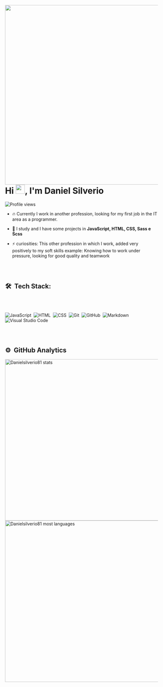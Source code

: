 <div class="image-card">
<img align="right" height="590em" src="https://raw.githubusercontent.com/gist/Danielsilverio81/2e36cc907da68ad8b4113f606c71f0a0/raw/bee00d692cb7c83f4f54ff82cc38ffbd55aa43b4/githubContCard.svg"/>
</div>

<div class="description">
<h1 align="left">Hi <img src="https://raw.githubusercontent.com/kaueMarques/kaueMarques/master/hi.gif" width="30px">, I'm Daniel Silverio</h1>
<p align="left"> <img src="https://komarev.com/ghpvc/?username=Danielsilverio81&color=yellow" alt="Profile views" /> </p>

- 🔥 Currently I work in another profession, looking for my first job in the IT area as a programmer.

- 💬 I study and I have some projects in **JavaScript, HTML, CSS, Sass e Scss**

- ⚡ curiosities: This other profession in which I work, added very positively to my soft skills example: Knowing how to work under pressure, looking for good quality and teamwork
</div>

<br></br>

## 🛠 &nbsp;Tech Stack:
<br></br>

![JavaScript](https://img.shields.io/badge/-JavaScript-05122A?style=flat&logo=javascript)&nbsp;
![HTML](https://img.shields.io/badge/-HTML-05122A?style=flat&logo=HTML5)&nbsp;
![CSS](https://img.shields.io/badge/-CSS-05122A?style=flat&logo=CSS3&logoColor=1572B6)&nbsp;
![Git](https://img.shields.io/badge/-Git-05122A?style=flat&logo=git)&nbsp;
![GitHub](https://img.shields.io/badge/-GitHub-05122A?style=flat&logo=github)&nbsp;
![Markdown](https://img.shields.io/badge/-Markdown-05122A?style=flat&logo=markdown)&nbsp;
![Visual Studio Code](https://img.shields.io/badge/-Visual%20Studio%20Code-05122A?style=flat&logo=visual-studio-code&logoColor=007ACC)&nbsp;

<br><br>

## ⚙️ &nbsp;GitHub Analytics

<p align="left">
<img width="530em" src="https://github-readme-stats.vercel.app/api?username=Danielsilverio81&show_icons=true&theme=highcontrast" alt="Danielsilverio81 stats"/>
<img width="530em" src="https://github-readme-stats.vercel.app/api/top-langs/?username=Danielsilverio81&layout=compact&theme=vision-friendly-dark" alt="Danielsilverio81 most languages"/>
</p>

